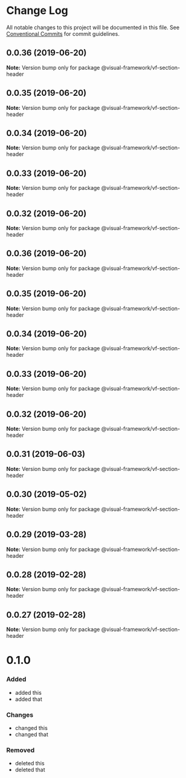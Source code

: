 # Change Log

All notable changes to this project will be documented in this file.
See [Conventional Commits](https://conventionalcommits.org) for commit guidelines.

## 0.0.36 (2019-06-20)

**Note:** Version bump only for package @visual-framework/vf-section-header





## 0.0.35 (2019-06-20)

**Note:** Version bump only for package @visual-framework/vf-section-header





## 0.0.34 (2019-06-20)

**Note:** Version bump only for package @visual-framework/vf-section-header





## 0.0.33 (2019-06-20)

**Note:** Version bump only for package @visual-framework/vf-section-header





## 0.0.32 (2019-06-20)

**Note:** Version bump only for package @visual-framework/vf-section-header





## 0.0.36 (2019-06-20)

**Note:** Version bump only for package @visual-framework/vf-section-header





## 0.0.35 (2019-06-20)

**Note:** Version bump only for package @visual-framework/vf-section-header





## 0.0.34 (2019-06-20)

**Note:** Version bump only for package @visual-framework/vf-section-header





## 0.0.33 (2019-06-20)

**Note:** Version bump only for package @visual-framework/vf-section-header





## 0.0.32 (2019-06-20)

**Note:** Version bump only for package @visual-framework/vf-section-header





## 0.0.31 (2019-06-03)

**Note:** Version bump only for package @visual-framework/vf-section-header





## 0.0.30 (2019-05-02)

**Note:** Version bump only for package @visual-framework/vf-section-header





## 0.0.29 (2019-03-28)

**Note:** Version bump only for package @visual-framework/vf-section-header





## 0.0.28 (2019-02-28)

**Note:** Version bump only for package @visual-framework/vf-section-header





## 0.0.27 (2019-02-28)

**Note:** Version bump only for package @visual-framework/vf-section-header





# 0.1.0

### Added
- added this
- added that

### Changes

- changed this
- changed that

### Removed

- deleted this
- deleted that
